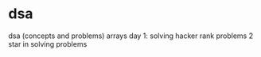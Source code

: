 # dsa
dsa (concepts and problems)
arrays
day 1:
solving hacker rank problems
2 star in solving problems

